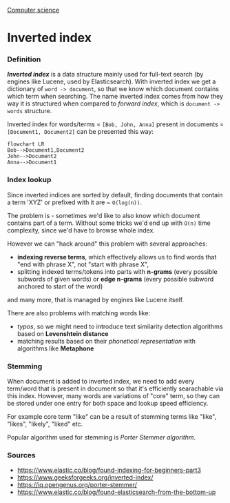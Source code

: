 [Computer science](/engineering/computer-science)
# Inverted index

### Definition

***Inverted index*** is a data structure mainly used for full-text search (by engines like Lucene, used by Elasticsearch). With inverted index we get a dictionary of `word -> document`, so that we know which document contains which term when searching.
The name inverted index comes from how they way it is structured when compared to *forward index*, which is `document -> words` structure.

Inverted index for words/terms = `[Bob, John, Anna]` present in documents = `[Document1, Document2]` can be presented this way:

```mermaid
flowchart LR
Bob-->Document1,Document2
John-->Document2
Anna-->Document1
```

### Index lookup

 Since inverted indices are sorted by default, finding documents that contain a term 'XYZ' or prefixed with it are ~ `O(log(n))`. 
 
 The problem is - sometimes we'd like to also know which document contains part of a term. Without some tricks we'd end up with `O(n)` time complexity, since we'd have to browse whole index.

 However we can "hack around" this problem with several approaches:
 - **indexing reverse terms**, which effectively allows us to find words that "end with phrase X", not "start with phrase X",
 - splitting indexed terms/tokens into parts with **n-grams** (every possible subwords of given words) or **edge n-grams** (every possible subword anchored to start of the word) 

and many more, that is managed by engines like Lucene itself.

There are also problems with matching words like:
- *typos*, so we might need to introduce text similarity detection algorithms based on **Levenshtein distance**
- matching results based on their *phonetical representation* with algorithms like **Metaphone**

### Stemming

When document is added to inverted index, we need to add every term/word that is present in document so that it's efficiently searachable via this index.
However, many words are variations of "core" term, so they can be stored under one entry for both space and lookup speed efficiency.

For example core term "like" can be a result of stemming terms like "like", "likes", "likely", "liked" etc.

Popular algorithm used for stemming is *Porter Stemmer algorithm*.



 ### Sources
 - https://www.elastic.co/blog/found-indexing-for-beginners-part3
 - https://www.geeksforgeeks.org/inverted-index/ 
 - https://iq.opengenus.org/porter-stemmer/ 
 - https://www.elastic.co/blog/found-elasticsearch-from-the-bottom-up 